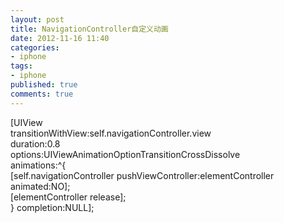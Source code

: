 ```yaml
---
layout: post
title: NavigationController自定义动画
date: 2012-11-16 11:40
categories:
- iphone
tags:
- iphone
published: true
comments: true
---
```

<p><p>[UIView<br /> transitionWithView:self.navigationController.view<br /> duration:0.8<br /> options:UIViewAnimationOptionTransitionCrossDissolve<br /> animations:^{<br /> [self.navigationController pushViewController:elementController animated:NO];<br /> [elementController release];<br /> } completion:NULL];</p></p>
